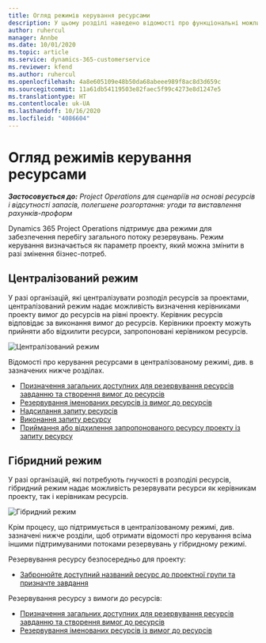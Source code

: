 ```yaml
---
title: Огляд режимів керування ресурсами
description: У цьому розділі наведено відомості про функціональні можливості керування ресурсами в Dynamics 365 Project Operations.
author: ruhercul
manager: Annbe
ms.date: 10/01/2020
ms.topic: article
ms.service: dynamics-365-customerservice
ms.reviewer: kfend
ms.author: ruhercul
ms.openlocfilehash: 4a8e605109e48b50da68abeee989f8ac8d3d659c
ms.sourcegitcommit: 11a61db54119503e82faec5f99c4273e8d1247e5
ms.translationtype: HT
ms.contentlocale: uk-UA
ms.lasthandoff: 10/16/2020
ms.locfileid: "4086604"
---
```

# <a name="resource-management-modes-overview"></a>Огляд режимів керування ресурсами

_**Застосовується до:** Project Operations для сценаріїв на основі ресурсів і відсутності запасів, полегшене розгортання: угоди та виставлення рахунків-проформ_


Dynamics 365 Project Operations підтримує два режими для забезпечення перебігу загального потоку резервувань. Режим керування визначається як параметр проекту, який можна змінити в разі змінення бізнес-потреб.    

## <a name="central-mode"></a>Централізований режим
У разі організацій, які централізувати розподіл ресурсів за проектами, централізований режим надає можливість визначення керівниками проекту вимог до ресурсів на рівні проекту. Керівник ресурсів відповідає за виконання вимог до ресурсів. Керівники проекту можуть прийняти або відхилити ресурси, запропоновані керівником ресурсів.

![Централізований режим](./media/resource-management-central.png)

Відомості про керування ресурсами в централізованому режимі, див. в зазначених нижче розділах.

- [Призначення загальних доступних для резервування ресурсів завданню та створення вимог до ресурсів](https://docs.microsoft.com/dynamics365/project-service/assign-generic-bookable-resource)
- [Резервування іменованих ресурсів із вимог до ресурсів](https://docs.microsoft.com/dynamics365/project-service/book-named-resource)
- [Надсилання запиту ресурсів](https://docs.microsoft.com/dynamics365/project-service/submit-resource-request)
- [Виконання запиту ресурсу](https://docs.microsoft.com/dynamics365/project-service/resource-management-fulfill-requests)
- [Приймання або відхилення запропонованого ресурсу проекту із запиту ресурсу](https://docs.microsoft.com/dynamics365/project-service/accept-reject-proposed-resource)

## <a name="hybrid-mode"></a>Гібридний режим
У разі організацій, які потребують гнучкості в розподілі ресурсів, гібридний режим надає можливість резервувати ресурси як керівникам проекту, так і керівникам ресурсів.

![Гібридний режим](./media/resource-management-hybrid.png)

Крім процесу, що підтримується в централізованому режимі, див. зазначені нижче розділи, щоб отримати відомості про керування всіма іншими підтримуваними потоками резервувань у гібридному режимі.

Резервування ресурсу безпосередньо для проекту:
- [Забронюйте доступний названий ресурс до проектної групи та призначте завдання](https://docs.microsoft.com/dynamics365/project-service/assign-named-bookable-resource)

Резервування ресурсу з вимоги до ресурсів:
- [Призначення загальних доступних для резервування ресурсів завданню та створення вимог до ресурсів](https://docs.microsoft.com/dynamics365/project-service/assign-generic-bookable-resource)
- [Резервування іменованих ресурсів із вимог до ресурсів](https://docs.microsoft.com/dynamics365/project-service/book-named-resource)
